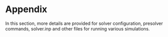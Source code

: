 # Appendix

In this section, more details are provided for solver configuration, presolver commands, solver.inp and other files for running various simulations.
